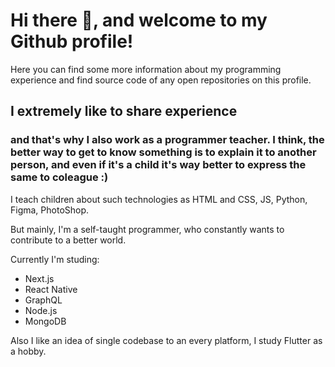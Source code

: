# Hi there 👋, and welcome to my Github profile!
Here you can find some more information about my programming experience and find source code of any open repositories on this profile.


## I extremely like to share experience 
   ### and that's why I also work as a programmer teacher. I think, the better way to get to know something is to explain it to another person, and even if it's a child it's way better to express the same to coleague :)

I teach children about such technologies as HTML and CSS, JS, Python, Figma, PhotoShop.

But mainly, I'm a self-taught programmer, who constantly wants to contribute to a better world.

Currently I'm studing: 
- Next.js
- React Native 
- GraphQL
- Node.js
- MongoDB

Also I like an idea of single codebase to an every platform, I study Flutter as a hobby.
